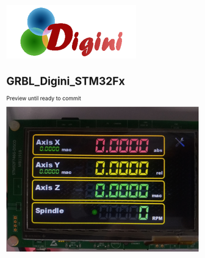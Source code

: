 ![alt text](https://github.com/aroyer-qc/GRBL_Digini_STM32Fx/blob/master/Digini.png)

# GRBL_Digini_STM32Fx




Preview until ready to commit

![alt text](https://github.com/aroyer-qc/GRBL_Digini_STM32Fx/blob/master/Preview/IMG_20201118_112744192.jpg)
